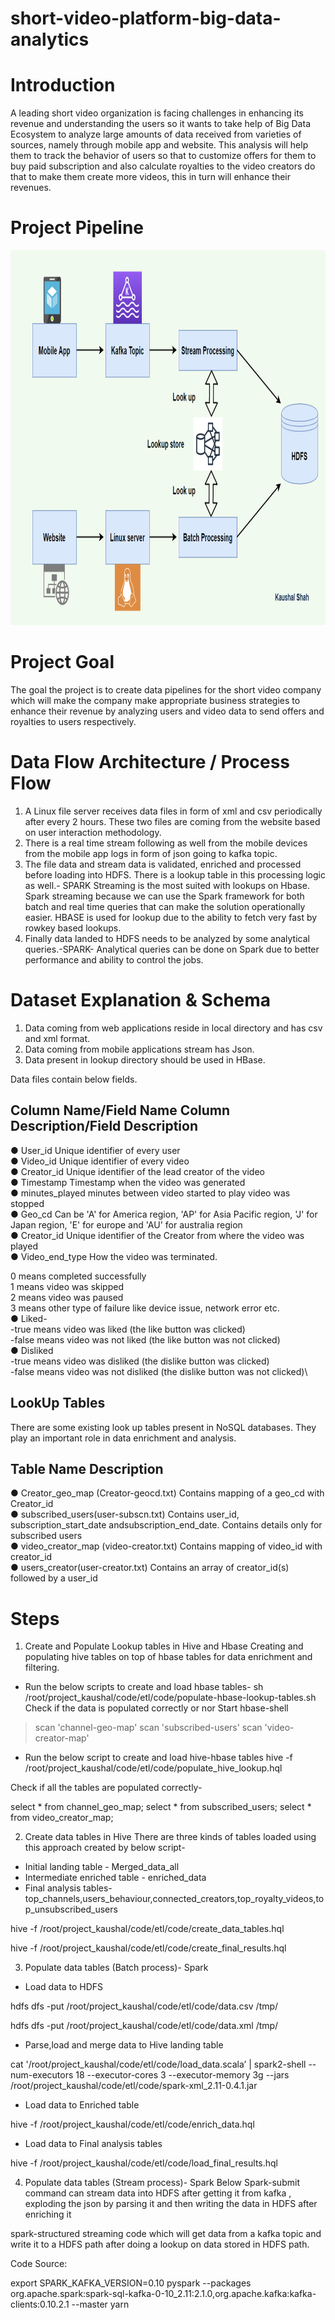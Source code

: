 # short-video-platform-big-data-analytics

# Introduction
A leading short video organization is facing challenges in enhancing its revenue and understanding the users so it wants to take help of Big Data Ecosystem to analyze large amounts of data received from varieties of sources, namely through mobile app and website. This analysis will help them to track the behavior of users so that to customize offers for them to buy paid subscription and also calculate royalties to the video creators do that to make them create more videos, this in turn will enhance their revenues.


# Project Pipeline

<img src="short_video_kaushal_pipeline.png" alt="Project Pipeline" width="1500" height="600">


# Project Goal
The goal the project is to create data pipelines for the short video company which will make the company make appropriate business strategies to enhance their revenue by analyzing users and video data to send offers and royalties to users respectively.


# Data Flow Architecture / Process Flow
1.	A Linux file server receives data files in form of xml and csv periodically after every 2 hours. These two files are coming from the website based on user   interaction methodology.
2.	There is a real time stream following as well from the mobile devices from the mobile app logs in form of json going to kafka topic. 
3.	The file data and stream data is validated, enriched and processed before loading into HDFS. There is a  lookup table in this processing logic as well.- SPARK Streaming is the most suited with lookups on Hbase. Spark streaming because we can use the Spark framework for both batch and real time queries that can make the solution operationally easier. HBASE is used for lookup due to the ability to fetch very fast by rowkey based lookups.
4.	Finally data landed to HDFS needs to be analyzed by some analytical queries.-SPARK- Analytical queries can be done on Spark due to better performance and ability to control the jobs.

# Dataset Explanation & Schema
1. Data coming from web applications reside in local directory and has csv and  xml format.
2. Data coming from mobile applications stream has Json.
3. Data present in lookup directory should be used in HBase.

Data files contain below fields.

## Column Name/Field Name Column Description/Field Description

●	User_id Unique identifier of every user \
●	Video_id Unique identifier of every video \
●	Creator_id Unique identifier of the lead creator of the video\
●	Timestamp Timestamp when the video was generated\
●	minutes_played minutes between video started to play video was stopped\
●	Geo_cd Can be 'A' for America region, 'AP' for Asia Pacific region, 'J' for Japan region, 'E' for europe and 'AU' for australia region\
●	Creator_id Unique identifier of the Creator from where the video was played\
●	Video_end_type How the video was terminated.

0 means completed successfully\
1 means video was skipped\
2 means video was paused\
3 means other type of failure like device issue, network error etc.\
●	Liked- \
 -true means video was liked (the like button was clicked)\
 -false means video was not liked (the like button was not clicked)\
●	Disliked\
 -true means video was disliked (the dislike button was clicked)\
 -false means video was not disliked (the dislike button was not clicked)\
 
 
## LookUp Tables
There are some existing look up tables present in NoSQL databases. They play an important role in data enrichment and analysis.


## Table Name Description
●	Creator_geo_map (Creator-geocd.txt) Contains mapping of a geo_cd with Creator_id\
●	subscribed_users(user-subscn.txt) Contains user_id, subscription_start_date andsubscription_end_date. Contains details only for subscribed users\
●	video_creator_map (video-creator.txt) Contains mapping of video_id with creator_id\
●	users_creator(user-creator.txt) Contains an array of creator_id(s) followed by a user_id


# Steps
1.	Create and Populate Lookup tables in Hive and Hbase 
Creating and populating hive tables on top of hbase tables for data enrichment and filtering.
-	Run the below scripts to create and load hbase tables-
sh /root/project_kaushal/code/etl/code/populate-hbase-lookup-tables.sh
Check if the data is populated correctly or nor
Start hbase-shell

>scan 'channel-geo-map'
>scan 'subscribed-users'
>scan 'video-creator-map'

-	Run the below script to create and load hive-hbase tables 
hive -f /root/project_kaushal/code/etl/code/populate_hive_lookup.hql

Check if all the tables are populated correctly-

select * from channel_geo_map;
select * from subscribed_users;
select * from video_creator_map;

2.	Create data tables in Hive 
There are three kinds of tables loaded using this approach created by below script-

-	Initial landing table - Merged_data_all
-	Intermediate enriched table - enriched_data
-	Final analysis tables- top_channels,users_behaviour,connected_creators,top_royalty_videos,top_unsubscribed_users

hive -f /root/project_kaushal/code/etl/code/create_data_tables.hql

hive -f /root/project_kaushal/code/etl/code/create_final_results.hql

3.	Populate data tables (Batch process)- Spark

-	Load data to HDFS

hdfs dfs -put /root/project_kaushal/code/etl/code/data.csv /tmp/


hdfs dfs -put /root/project_kaushal/code/etl/code/data.xml /tmp/

-	Parse,load and merge data to Hive landing table

cat '/root/project_kaushal/code/etl/code/load_data.scala’ | spark2-shell --num-executors 18 --executor-cores 3 --executor-memory 3g --jars /root/project_kaushal/code/etl/code/spark-xml_2.11-0.4.1.jar 

-	Load data to Enriched table

hive -f /root/project_kaushal/code/etl/code/enrich_data.hql

-	Load data to Final analysis tables

hive -f /root/project_kaushal/code/etl/code/load_final_results.hql
	

4.	Populate data tables (Stream process)- Spark
Below Spark-submit command can stream data into HDFS after getting it from kafka , exploding the json by parsing it and then writing the data in HDFS after enriching it

spark-structured streaming code which will get data from a kafka topic and write it to a HDFS path after doing a lookup on data stored in HDFS path.

Code Source: 

export SPARK_KAFKA_VERSION=0.10
pyspark --packages org.apache.spark:spark-sql-kafka-0-10_2.11:2.1.0,org.apache.kafka:kafka-clients:0.10.2.1 --master yarn


